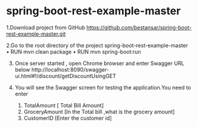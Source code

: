# spring-boot-rest-example-master

1.Download project from GitHub
  https://github.com/bestansar/spring-boot-rest-example-master.git

2.Go to the root directory of the project  spring-boot-rest-example-master  
    •	 RUN  mvn clean package
    •	 RUN  mvn spring-boot:run
    
3. Once server started , open Chrome browser and enter Swagger URL below
       http://localhost:8090/swagger-ui.html#!/discount/getDiscountUsingGET

4. You will see the Swagger screen for testing the application.You need to enter
      1.	TotalAmount  [ Total Bill Amount]
      2.	GroceryAmount  [In the Total bill ,what is the grocery amount]
      3.	CustomerID   [Enter the customer id]

